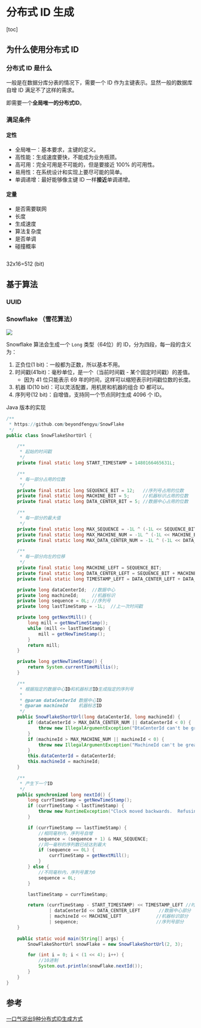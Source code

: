# 分布式 ID 生成

[toc]

## 为什么使用分布式 ID

### 分布式 ID 是什么

一般是在数据分库分表的情况下，需要一个 ID 作为主键表示。显然一般的数据库自增 ID 满足不了这样的需求。

即需要一个**全局唯一的分布式ID**。

### 满足条件

#### 定性

- 全局唯一：基本要求，主键的定义。
- 高性能：生成速度要快，不能成为业务瓶颈。
- 高可用：完全可用是不可能的，但是要接近 100% 的可用性。
- 易用性：在系统设计和实现上要尽可能的简单。
- 单调递增：最好能够像主键 ID 一样**接近**单调递增。

#### 定量

* 是否需要联网
* 长度
* 生成速度
* 算法复杂度
* 是否单调
* 碰撞概率



## 

32x16=512 (bit)

## 基于算法

### UUID



### Snowflake （雪花算法）

![](https://i.loli.net/2020/05/14/hkaLnYfpd9S2QBc.png)

Snowflake 算法会生成一个 `Long` 类型（64位）的 ID，分为四段，每一段的含义为：

1. 正负位(1 bit)：一般都为正数，所以基本不用。
2. 时间戳(41bit)：毫秒单位，是一个（当前时间戳 - 某个固定时间戳）的差值。
   * 因为 41 位只能表示 69 年的时间，这样可以缩短表示时间戳位数的长度。
3. 机器 ID(10 bit)：可以灵活配置，用机房和机器的组合 ID 都可以。
4. 序列号(12 bit)：自增值，支持同一个节点同时生成 4096 个 ID。

Java 版本的实现

```java
/**
 * https://github.com/beyondfengyu/SnowFlake
 */
public class SnowFlakeShortUrl {

    /**
     * 起始的时间戳
     */
    private final static long START_TIMESTAMP = 1480166465631L;

    /**
     * 每一部分占用的位数
     */
    private final static long SEQUENCE_BIT = 12;   //序列号占用的位数
    private final static long MACHINE_BIT = 5;     //机器标识占用的位数
    private final static long DATA_CENTER_BIT = 5; //数据中心占用的位数

    /**
     * 每一部分的最大值
     */
    private final static long MAX_SEQUENCE = -1L ^ (-1L << SEQUENCE_BIT);
    private final static long MAX_MACHINE_NUM = -1L ^ (-1L << MACHINE_BIT);
    private final static long MAX_DATA_CENTER_NUM = -1L ^ (-1L << DATA_CENTER_BIT);

    /**
     * 每一部分向左的位移
     */
    private final static long MACHINE_LEFT = SEQUENCE_BIT;
    private final static long DATA_CENTER_LEFT = SEQUENCE_BIT + MACHINE_BIT;
    private final static long TIMESTAMP_LEFT = DATA_CENTER_LEFT + DATA_CENTER_BIT;

    private long dataCenterId;  //数据中心
    private long machineId;     //机器标识
    private long sequence = 0L; //序列号
    private long lastTimeStamp = -1L;  //上一次时间戳

    private long getNextMill() {
        long mill = getNewTimeStamp();
        while (mill <= lastTimeStamp) {
            mill = getNewTimeStamp();
        }
        return mill;
    }

    private long getNewTimeStamp() {
        return System.currentTimeMillis();
    }

    /**
     * 根据指定的数据中心ID和机器标志ID生成指定的序列号
     *
     * @param dataCenterId 数据中心ID
     * @param machineId    机器标志ID
     */
    public SnowFlakeShortUrl(long dataCenterId, long machineId) {
        if (dataCenterId > MAX_DATA_CENTER_NUM || dataCenterId < 0) {
            throw new IllegalArgumentException("DtaCenterId can't be greater than MAX_DATA_CENTER_NUM or less than 0！");
        }
        if (machineId > MAX_MACHINE_NUM || machineId < 0) {
            throw new IllegalArgumentException("MachineId can't be greater than MAX_MACHINE_NUM or less than 0！");
        }
        this.dataCenterId = dataCenterId;
        this.machineId = machineId;
    }

    /**
     * 产生下一个ID
     */
    public synchronized long nextId() {
        long currTimeStamp = getNewTimeStamp();
        if (currTimeStamp < lastTimeStamp) {
            throw new RuntimeException("Clock moved backwards.  Refusing to generate id");
        }

        if (currTimeStamp == lastTimeStamp) {
            //相同毫秒内，序列号自增
            sequence = (sequence + 1) & MAX_SEQUENCE;
            //同一毫秒的序列数已经达到最大
            if (sequence == 0L) {
                currTimeStamp = getNextMill();
            }
        } else {
            //不同毫秒内，序列号置为0
            sequence = 0L;
        }

        lastTimeStamp = currTimeStamp;

        return (currTimeStamp - START_TIMESTAMP) << TIMESTAMP_LEFT //时间戳部分
                | dataCenterId << DATA_CENTER_LEFT       //数据中心部分
                | machineId << MACHINE_LEFT             //机器标识部分
                | sequence;                             //序列号部分
    }
    
    public static void main(String[] args) {
        SnowFlakeShortUrl snowFlake = new SnowFlakeShortUrl(2, 3);

        for (int i = 0; i < (1 << 4); i++) {
            //10进制
            System.out.println(snowFlake.nextId());
        }
    }
}
```



## 参考

[一口气说出9种分布式ID生成方式](https://zhuanlan.zhihu.com/p/107939861)

